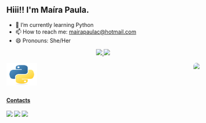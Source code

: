 ## Hiii!! I'm Maíra Paula.


- 🌱 I’m currently learning Python
- 📫 How to reach me: mairapaulac@hotmail.com
- 😄 Pronouns: She/Her

<div align="center">
  <a href="https://github.com/mairapaulac">
  <img width="48%" src="https://github-readme-stats.vercel.app/api?username=mairapaulac&show_icons=true&theme=merko&include_all_commits=true&count_private=true"/>
 <img width="48%" src="https://github-readme-stats.vercel.app/api/top-langs/?username=mairapaulac&layout=compact&langs_count=7&theme=merko"/>
    
</div>
  <div style="display: inline_block"><br>
 <img align="center" alt="Maíra-Python" height="60" width="80" src="https://raw.githubusercontent.com/devicons/devicon/master/icons/python/python-original.svg">
 <img align="right" height="150" style="border-radius:50px;" src="https://cdn.discordapp.com/attachments/786714594135638056/916909837047189585/yoda-much-to-learn.gif">
   
</div>
  
##
  <h4> Contacts </h4>
  <div>
      <a href = "mailto:mairapaulac@hotmail.com"><img src="https://img.shields.io/badge/-Gmail-%23333?style=for-the-badge&logo=gmail&logoColor=white" target="_blank"></a>
     <a href="https://www.instagram.com/_mairapaulac/" target="_blank"><img src="https://img.shields.io/badge/-Instagram-%23E4405F?style=for-the-badge&logo=instagram&logoColor=white" target="_blank"></a>
     <a href="https://www.linkedin.com/in/maíra-paula-de-oliveira-cruz-64982120b" target="_blank"><img src="https://img.shields.io/badge/-LinkedIn-%230077B5?style=for-the-badge&logo=linkedin&logoColor=white" target="_blank"></a> 
  </div>
